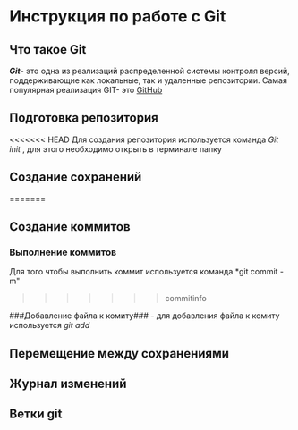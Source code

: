 # Инструкция по работе с Git

## Что такое Git

***Git***- это одна из реализаций распределенной системы контроля версий, поддерживающие как локальные, так и удаленные репозитории. Самая популярная реализация GIT- это [GitHub](https://github.com)
## Подготовка репозитория

<<<<<<< HEAD
Для создания репозитория используется команда *Git init* , для этого необходимо открыть в терминале папку

## Создание сохранений
=======
## Создание коммитов

### Выполнение коммитов ### 

Для того чтобы выполнить коммит используется команда *git commit -m"
>>>>>>> commitinfo

###Добавление файла к комиту### - для добавления файла  к комиту используется *git add*
## Перемещение между сохранениями

## Журнал изменений

## Ветки git

##